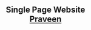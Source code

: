 <h2 align="center">
  Single Page Website <br/>
  <a href="https://praveenkumar-236.github.io/profile_web/"
 target="_blank">Praveen</a>
</h2>

